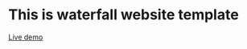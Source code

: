 # This is waterfall website template

[Live demo](https://chilingirov.github.io/waterfalls-website/)

